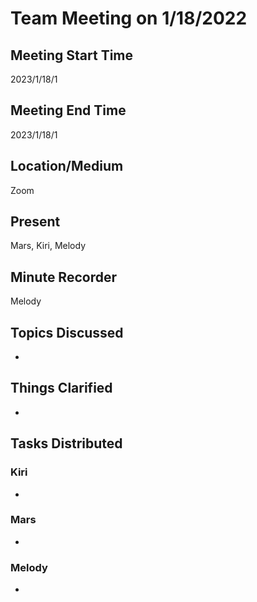 # Team Meeting on 1/18/2022

## Meeting Start Time
2023/1/18/1

## Meeting End Time
2023/1/18/1

## Location/Medium
Zoom

## Present
Mars, Kiri, Melody

## Minute Recorder
Melody

## Topics Discussed
- 
## Things Clarified
- 
## Tasks Distributed
### Kiri
- 
### Mars
- 
### Melody
- 
